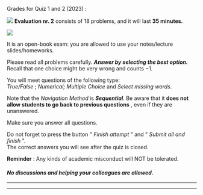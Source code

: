 Grades for Quiz 1 and 2 (2023) :  

![](https://else.fcim.utm.md/pluginfile.php/127424/mod_label/intro/Barem_2.png)
**Evaluation nr. 2** consists of 18 problems, and it will last **35 minutes.**

![](https://else.fcim.utm.md/webservice/pluginfile.php/69711/course/section/11422/funny.jpg)

It is an open-book exam: you are allowed to use your notes/lecture
slides/homeworks.

Please read all problems carefully. _**Answer by selecting the best option.**_
Recall that one choice might be very wrong and counts −1.

You will meet questions of the following type:  
 _True/False_ ; _Numerical;_ _Multiple Choice_ and _Select missing words_.

Note that the _Navigation Method_ is _**Sequential**_. Be aware that it **does
not allow students to go back to previous questions** , even if they are
unanswered.  

Make sure you answer all questions.

Do not forget to press the button " _Finish attempt_ " and " _Submit all and
finish_ ".  
The correct answers you will see after the quiz is closed.  
  
 **Reminder** : Any kinds of academic misconduct will NOT be tolerated.

#### _**No** discussions and helping your colleagues are allowed._  
  
---  
  
---
